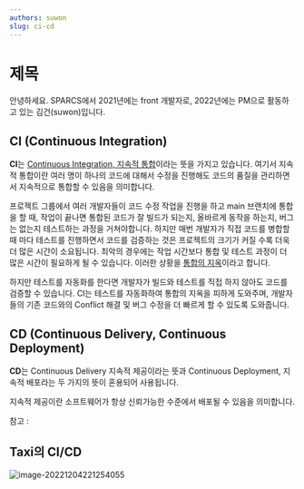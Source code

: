 ```yaml
---
authors: suwon
slug: ci-cd
---
```


# 제목

안녕하세요. SPARCS에서 2021년에는 front 개발자로, 2022년에는 PM으로 활동하고 있는 김건(suwon)입니다.

## CI (Continuous Integration)

**CI**는 [Continuous Integration, 지속적 통합](https://en.wikipedia.org/wiki/Continuous_integration)이라는 뜻을 가지고 있습니다. 여기서 지속적 통합이란 여러 명이 하나의 코드에 대해서 수정을 진행해도 코드의 품질을 관리하면서 지속적으로 통합할 수 있음을 의미합니다.

프로젝트 그룹에서 여러 개발자들이 코드 수정 작업을 진행을 하고 main 브랜치에 통합을 할 때, 작업이 끝나면 통합된 코드가 잘 빌드가 되는지, 올바르게 동작을 하는지, 버그는 없는지 테스트하는 과정을 거쳐야합니다. 하지만 매번 개발자가 직접 코드를 병합할 때 마다 테스트를 진행하면서 코드를 검증하는 것은 프로젝트의 크기가 커질 수록 더욱더 많은 시간이 소요됩니다. 최악의 경우에는 작업 시간보다 통합 및 테스트 과정이 더 많은 시간이 필요하게 될 수 있습니다. 이러한 상황을 [통합의 지옥](https://wiki.c2.com/?IntegrationHell)이라고 합니다.

하지만 테스트를 자동화를 한다면 개발자가 빌드와 테스트를 직접 하지 않아도 코드를 검증할 수 있습니다. CI는 테스트를 자동화하여 통합의 지옥을 피하게 도와주며, 개발자들의 기존 코드와의 Conflict 해결 및 버그 수정을 더 빠르게 할 수 있도록 도와줍니다.

## CD (Continuous Delivery, Continuous Deployment)

**CD**는 Continuous Delivery 지속적 제공이라는 뜻과 Continuous Deployment, 지속적 배포라는 두 가지의 뜻이 혼용되어 사용됩니다. 



 지속적 제공이란 소프트웨어가 항상 신뢰가능한 수준에서 배포될 수 있음을 의미합니다.

참고 : [](https://en.wikipedia.org/wiki/Continuous_delivery)

## Taxi의 CI/CD

![image-20221204221254055](./taxi_deploy.png)
